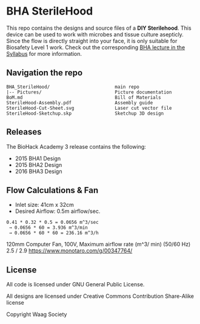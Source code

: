# BHA SterileHood

This repo contains the designs and source files of a **DIY Sterilehood**. This device can be used to work with microbes and tissue culture asepticly. Since the flow is directly straight into your face, it is only suitable for Biosafety Level 1 work. Check out the corresponding [BHA lecture in the Syllabus](http://biohackacademy.github.io) for more information.

## Navigation the repo

 	BHA_SterileHood/						main repo
 	|-- Pictures/							Picture documentation
 	BoM.md									Bill of Materials
 	SterileHood-Assembly.pdf				Assembly guide
 	SterileHood-Cut-Sheet.svg				Laser cut vector file
 	SterileHood-Sketchup.skp				Sketchup 3D design
 	
## Releases

The BioHack Academy 3 release contains the following:

* 2015 BHA1 Design
* 2015 BHA2 Design
* 2016 BHA3 Design

## Flow Calculations & Fan

* Inlet size: 41cm x 32cm
* Desired Airflow: 0.5m airflow/sec.

```
0.41 * 0.32 * 0.5 = 0.0656 m^3/sec
 → 0.0656 * 60 = 3.936 m^3/min
 → 0.0656 * 60 * 60 = 236.16 m^3/h
```

120mm Computer Fan, 100V, Maximum airflow rate (m^3/ min) (50/60 Hz) 2.5 / 2.9 
https://www.monotaro.com/g/00347764/


## License

All code is licensed under GNU General Public License.

All designs are licensed under Creative Commons Contribution Share-Alike license

Copyright Waag Society
